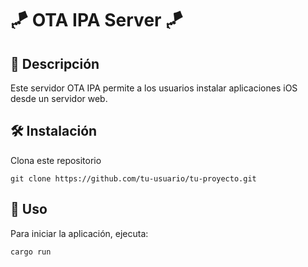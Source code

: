 # 🪁 OTA IPA Server 🪁

## 📝 Descripción
Este servidor OTA IPA permite a los usuarios instalar aplicaciones iOS desde un servidor web.

## 🛠️ Instalación
Clona este repositorio
```
git clone https://github.com/tu-usuario/tu-proyecto.git
```

## 🚀 Uso
Para iniciar la aplicación, ejecuta:
```
cargo run
```
